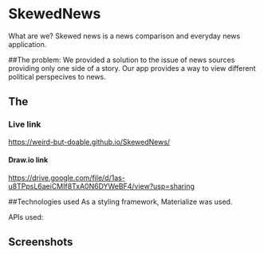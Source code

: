 # SkewedNews
What are we? 
Skewed news is a news comparison and everyday news application. 

##The problem: 
We provided a solution to the issue of news sources providing only one side of a story. Our app provides a way to view different political perspecives to news. 

## The 

### Live link
https://weird-but-doable.github.io/SkewedNews/


#### Draw.io link
https://drive.google.com/file/d/1as-u8TPpsL6aeiCMIf8TxA0N6DYWeBF4/view?usp=sharing

##Technologies used
As a styling framework, Materialize was used. 

APIs used: 

## Screenshots 
